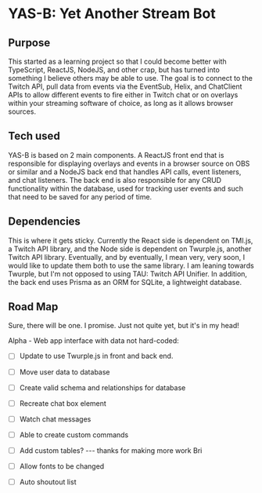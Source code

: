 # YAS-B: Yet Another Stream Bot

## Purpose
This started as a learning project so that I could become better with TypeScript, ReactJS, NodeJS, and other crap, but has turned into something I believe others may be able to use.
The goal is to connect to the Twitch API, pull data from events via the EventSub, Helix, and ChatClient APIs to allow different events to fire either in Twitch chat or on overlays within
your streaming software of choice, as long as it allows browser sources.

## Tech used
YAS-B is based on 2 main components. A ReactJS front end that is responsible for displaying overlays and events in a browser source on OBS or similar and a NodeJS back end that handles
API calls, event listeners, and chat listeners.  The back end is also responsible for any CRUD functionality within the database, used for tracking user events and such that need to be
saved for any period of time.

## Dependencies
This is where it gets sticky. Currently the React side is dependent on TMI.js, a Twitch API library, and the Node side is dependent on Twurple.js, another Twitch API library. Eventually,
and by eventually, I mean very, very soon, I would like to update them both to use the same library. I am leaning towards Twurple, but I'm not opposed to using TAU: Twitch API Unifier.
In addition, the back end uses Prisma as an ORM for SQLite, a lightweight database.

## Road Map

Sure, there will be one.  I promise.  Just not quite yet, but it's in my head!

Alpha - Web app interface with data not hard-coded:

- [ ] Update to use Twurple.js in front and back end.
- [ ] Move user data to database
- [ ] Create valid schema and relationships for database
- [ ] Recreate chat box element
- [ ] Watch chat messages
- [ ] Able to create custom commands
- [ ] Add custom tables? --- thanks for making more work Bri
- [ ] Allow fonts to be changed
- [ ] Auto shoutout list

